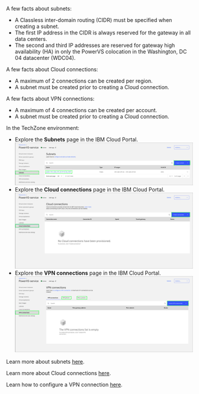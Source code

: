 A few facts about subnets:

- A Classless inter-domain routing (CIDR) must be specified when creating a subnet.
- The first IP address in the CIDR is always reserved for the gateway in all data centers.
- The second and third IP addresses are reserved for gateway high availability (HA) in only the PowerVS colocation in the Washington, DC 04 datacenter (WDC04).

A few facts about Cloud connections:

  <!-- - Cloud Connect (Managed Networking Services using Megaport) is available only in USA. -->
  - A maximum of 2 connections can be created per region.
  - A subnet must be created prior to creating a Cloud connection.

A few facts about VPN connections:

  - A maximum of 4 connections can be created per account.
  - A subnet must be created prior to creating a Cloud connection.

In the TechZone environment:

  - Explore the **Subnets** page in the IBM Cloud Portal.
  ![](_attachments/Subnets.png)
  - Explore the **Cloud connections** page in the IBM Cloud Portal.
  ![](_attachments/CloudConnections.png)
  - Explore the **VPN connections** page in the IBM Cloud Portal.
  ![](_attachments/VPNConnections.png)

Learn more about subnets <a href="https://cloud.ibm.com/docs/power-iaas?topic=power-iaas-configuring-subnet" target="_blank">here</a>.

Learn more about Cloud connections <a href="https://cloud.ibm.com/docs/power-iaas?topic=power-iaas-cloud-connections" target="_blank">here</a>.

Learn how to configure a VPN connection <a href="https://cloud.ibm.com/docs/power-iaas?topic=power-iaas-VPN-connections" target="_blank">here</a>.
